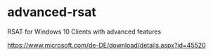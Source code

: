 # advanced-rsat
RSAT for Windows 10 Clients with advanced features

https://www.microsoft.com/de-DE/download/details.aspx?id=45520
